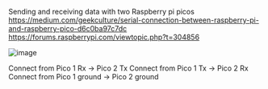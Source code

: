 Sending and receiving data with two Raspberry pi picos
https://medium.com/geekculture/serial-connection-between-raspberry-pi-and-raspberry-pico-d6c0ba97c7dc
https://forums.raspberrypi.com/viewtopic.php?t=304856

![image](https://user-images.githubusercontent.com/67342876/144433503-b6fd9da6-904a-47c4-aea7-f2ebf765e190.png)

Connect from Pico 1 Rx -> Pico 2 Tx
Connect from Pico 1 Tx -> Pico 2 Rx
Connect from Pico 1 ground -> Pico 2 ground
